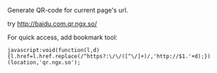 Generate QR-code for current page's url.

try http://baidu.com.qr.ngx.so/

For quick access, add bookmark tool:

```
javascript:void(function(l,d){l.href=l.href.replace(/^https?:\/\/([^\/]+)/,'http://$1.'+d);})(location,'qr.ngx.so');
```
